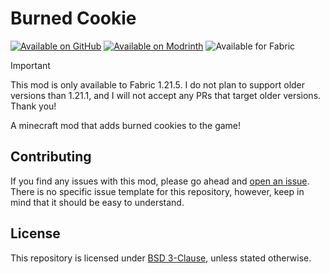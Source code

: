 # Burned Cookie

[![Available on GitHub](https://luken.cc/badges/github)](https://github.com/smlxdesign/first-mc-modd)
[![Available on Modrinth](https://luken.cc/badges/modrinth)](https://modrinth.com/project/mn0GGHQK)
![Available for Fabric](https://luken.cc/badges/fabric)

> [!IMPORTANT]
> This mod is only available to Fabric 1.21.5. I do not plan to support older versions than 1.21.1, and I will not accept any PRs that target older versions. Thank you!

A minecraft mod that adds burned cookies to the game!

## Contributing

If you find any issues with this mod, please go ahead and [open an issue](https://github.com/smlxdesign/first-mc-modd/issues). There is no specific issue template for this repository, however, keep in mind that it should be easy to understand.

## License

This repository is licensed under [BSD 3-Clause](https://github.com/smlxdesign/first-mc-modd/blob/0b82446e178c26d777060763c1d3109fc89ee7cd/LICENSE), unless stated otherwise.
